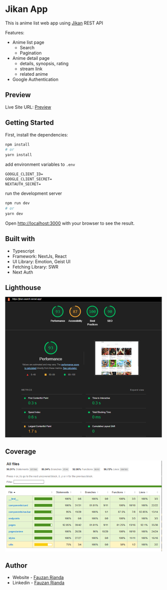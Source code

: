 # Jikan App

This is anime list web app using [Jikan](https://docs.api.jikan.moe/) REST API

Features:

- Anime list page
  - Search
  - Pagination
- Anime detail page
  - details, synopsis, rating
  - stream link
  - related anime
- Google Authentication

## Preview

Live Site URL: [Preview](https://jikan-search.vercel.app/)

## Getting Started

First, install the dependencies:

```bash
npm install
# or
yarn install
```

add environment variables to `.env`

```
GOOGLE_CLIENT_ID=
GOOGLE_CLIENT_SECRET=
NEXTAUTH_SECRET=
```

run the development server

```bash
npm run dev
# or
yarn dev
```

Open [http://localhost:3000](http://localhost:3000) with your browser to see the result.

## Built with

- Typescript
- Framework: NextJs, React
- UI Library: Emotion, Geist UI
- Fetching Library: SWR
- Next Auth

## Lighthouse

![](./lighthouse.png)

## Coverage

![](./coverage.png)

## Author

- Website - [Fauzan Rianda](https://fauzanr.github.io)
- Linkedin - [Fauzan Rianda](https://www.linkedin.com/in/fauzanr/)
